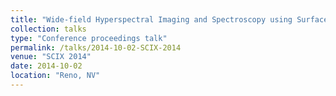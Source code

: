 ```yaml
---
title: "Wide-field Hyperspectral Imaging and Spectroscopy using Surface Plasmon-Coupled Wavelength Filter."
collection: talks
type: "Conference proceedings talk"
permalink: /talks/2014-10-02-SCIX-2014
venue: "SCIX 2014"
date: 2014-10-02
location: "Reno, NV"
---
```


